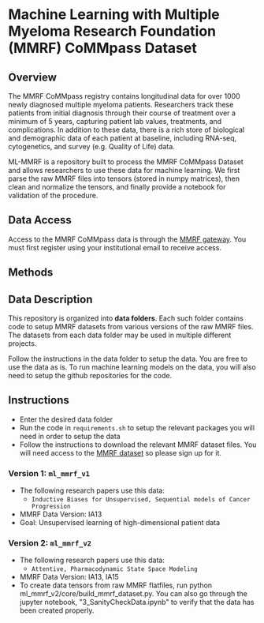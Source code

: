 # Machine Learning with Multiple Myeloma Research Foundation (MMRF) CoMMpass Dataset

## Overview
The MMRF CoMMpass registry contains longitudinal data for over 1000 newly diagnosed multiple myeloma patients. Researchers track these patients from initial diagnosis through their course of treatment over a minimum of 5 years, capturing patient lab values, treatments, and complications. In addition to these data, there is a rich store of biological and demographic data of each patient at baseline, including RNA-seq, cytogenetics, and survey (e.g. Quality of Life) data. 

ML-MMRF is a repository built to process the MMRF CoMMpass Dataset and allows researchers to use these data for machine learning. We first parse the raw MMRF files into tensors (stored in numpy matrices), then clean and normalize the tensors, and finally provide a notebook for validation of the procedure. 

## Data Access 
Access to the MMRF CoMMpass data is through the [MMRF gateway](https://research.themmrf.org/). You must first register using your institutional email to receive access.

## Methods 


## Data Description 


This repository is organized into <strong>data folders</strong>. Each such folder contains code to setup MMRF datasets from various versions of the raw MMRF files. The datasets from each data folder may be used in multiple different projects. 

Follow the instructions in the data folder to setup the data. You are free to use the data as is. To run machine learning models on the data, you will also need to setup the github repositories for the code. 


## Instructions 
* Enter the desired data folder
* Run the code in `requirements.sh` to setup the relevant packages you will need in order to setup the data
* Follow the instructions to download the relevant MMRF dataset files. You will need access to the [MMRF dataset](https://research.themmrf.org/) so please sign up for it.

### Version 1: `ml_mmrf_v1`
* The following research papers use this data:
  * `Inductive Biases for Unsupervised, Sequential models of Cancer Progression`
* MMRF Data Version: IA13
* Goal: Unsupervised learning of high-dimensional patient data

### Version 2: `ml_mmrf_v2`
* The following research papers use this data: 
  * `Attentive, Pharmacodynamic State Space Modeling` 
* MMRF Data Version: IA13, IA15 
* To create data tensors from raw MMRF flatfiles, run python ml_mmrf_v2/core/build_mmrf_dataset.py. You can also go through the jupyter notebook, "3_SanityCheckData.ipynb" to verify that the data has been created properly.
